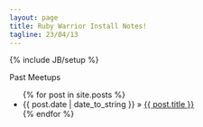 ```yaml
---
layout: page
title: Ruby Warrior Install Notes!
tagline: 23/04/13
---
```

{% include JB/setup %}


Past Meetups

<ul class="posts">
  {% for post in site.posts %}
    <li><span>{{ post.date | date_to_string }}</span> &raquo; <a href="{{ BASE_PATH }}{{ post.url }}">{{ post.title }}</a></li>
  {% endfor %}
</ul>


